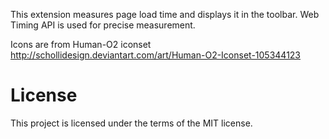 This extension measures page load time and displays it in the toolbar.
Web Timing API is used for precise measurement.

Icons are from Human-O2 iconset 
http://schollidesign.deviantart.com/art/Human-O2-Iconset-105344123

# License 

This project is licensed under the terms of the MIT license.